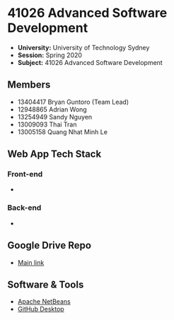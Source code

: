 # 41026 Advanced Software Development

- **University:** University of Technology Sydney
- **Session:** Spring 2020
- **Subject:** 41026 Advanced Software Development

## Members

- 13404417 Bryan Guntoro (Team Lead)
- 12948865 Adrian Wong
- 13254949 Sandy Nguyen
- 13009093 Thai Tran
- 13005158 Quang Nhat Minh Le

## Web App Tech Stack

### Front-end
- 

### Back-end
- 

## Google Drive Repo

- [Main link](https://drive.google.com/drive/folders/1hYSAZWtSsTQhhmAIcCVMuD98-YkmWGMC?usp=sharing)

## Software & Tools

- [Apache NetBeans](https://netbeans.apache.org/download/index.html)
- [GitHub Desktop](https://desktop.github.com/)
